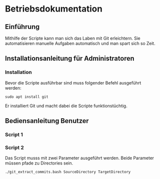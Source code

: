 # Betriebsdokumentation
## Einführung 

Mithilfe der Scripte kann man sich das Laben mit Git erleichtern. Sie automatisieren manuelle Aufgaben automatisch und man spart sich so Zeit.
## Installationsanleitung für Administratoren

### Installation

Bevor die Scripte ausführbar sind muss folgender Befehl ausgeführt werden:
```
sudo apt install git
```
Er installiert Git und macht dabei die Scripte funktionstüchtig.

## Bediensanleitung Benutzer

### Script 1

### Script 2
Das Script musss mit zwei Parameter ausgeführt werden. 
Beide Parameter müssen pfade zu Directories sein.
```
./git_extract_commits.bash SourceDirectory TargetDirectory
```

